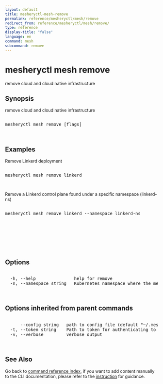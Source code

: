 ```yaml
---
layout: default
title: mesheryctl-mesh-remove
permalink: reference/mesheryctl/mesh/remove
redirect_from: reference/mesheryctl/mesh/remove/
type: reference
display-title: "false"
language: en
command: mesh
subcommand: remove
---
```


# mesheryctl mesh remove

remove cloud and cloud native infrastructure

## Synopsis

remove cloud and cloud native infrastructure
<pre class='codeblock-pre'>
<div class='codeblock'>
mesheryctl mesh remove [flags]

</div>
</pre> 

## Examples

Remove Linkerd deployment
<pre class='codeblock-pre'>
<div class='codeblock'>
mesheryctl mesh remove linkerd

</div>
</pre> 

Remove a Linkerd control plane found under a specific namespace (linkerd-ns)
<pre class='codeblock-pre'>
<div class='codeblock'>
mesheryctl mesh remove linkerd --namespace linkerd-ns

</div>
</pre> 

<pre class='codeblock-pre'>
<div class='codeblock'>
		

</div>
</pre> 

## Options

<pre class='codeblock-pre'>
<div class='codeblock'>
  -h, --help               help for remove
  -n, --namespace string   Kubernetes namespace where the mesh is deployed (default "default")

</div>
</pre>

## Options inherited from parent commands

<pre class='codeblock-pre'>
<div class='codeblock'>
      --config string   path to config file (default "~/.meshery/config.yaml")
  -t, --token string    Path to token for authenticating to Meshery API
  -v, --verbose         verbose output

</div>
</pre>

## See Also

Go back to [command reference index](/reference/mesheryctl/), if you want to add content manually to the CLI documentation, please refer to the [instruction](/project/contributing/contributing-cli#preserving-manually-added-documentation) for guidance.
